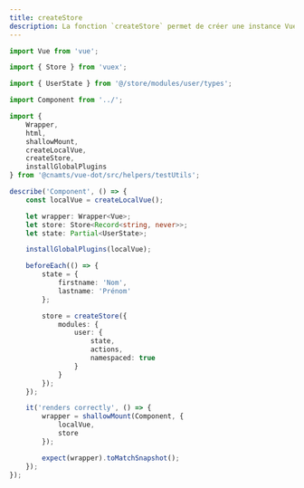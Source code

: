 ```yaml
---
title: createStore
description: La fonction `createStore` permet de créer une instance Vuex pour mocker le store.
---
```


<doc-tabs>

<doc-tab-item label="Utilisation">

```ts
import Vue from 'vue';

import { Store } from 'vuex';

import { UserState } from '@/store/modules/user/types';

import Component from '../';

import {
	Wrapper,
	html,
	shallowMount,
	createLocalVue,
	createStore,
	installGlobalPlugins
} from '@cnamts/vue-dot/src/helpers/testUtils';

describe('Component', () => {
	const localVue = createLocalVue();

	let wrapper: Wrapper<Vue>;
	let store: Store<Record<string, never>>;
	let state: Partial<UserState>;

	installGlobalPlugins(localVue);

	beforeEach(() => {
		state = {
			firstname: 'Nom',
			lastname: 'Prénom'
		};

		store = createStore({
			modules: {
				user: {
					state,
					actions,
					namespaced: true
				}
			}
		});
	});

	it('renders correctly', () => {
		wrapper = shallowMount(Component, {
			localVue,
			store
		});

		expect(wrapper).toMatchSnapshot();
	});
});
```

</doc-tab-item>

<doc-tab-item label="API">
<doc-api name="unit-tests/create-store"></doc-api>
</doc-tab-item>

</doc-tabs>
